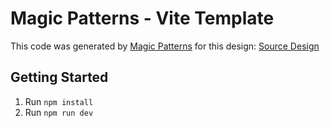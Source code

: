 # Magic Patterns - Vite Template

This code was generated by [Magic Patterns](https://magicpatterns.com) for this design: [Source Design](https://www.magicpatterns.com/c/vsejqhzjxewdzabavfazqd)

## Getting Started

1. Run `npm install`
2. Run `npm run dev`
